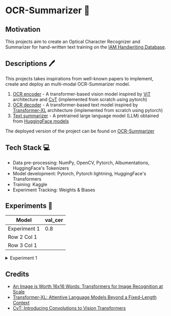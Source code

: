 # OCR-Summarizer 👀

## Motivation

This projects aim to create an Optical Character Recognizer and Summarizer for hand-written text training on the [IAM Handwriting Database](https://fki.tic.heia-fr.ch/databases/iam-handwriting-database).

## Descriptions 🖊️

This projects takes inspirations from well-known papers to implement, create and deploy an multi-modal OCR-Summarizer model.

1. [OCR encoder](./models/vision_encoder.py) - A transformer-based vision model inspired by [ViT](https://arxiv.org/abs/2010.11929) architecture and [CvT](https://arxiv.org/abs/2103.15808v1) (implemented from scratch using pytorch)
2. [OCR decoder](./models/Transformer_XL.py) - A transformer-based text model inspired by [Transformer-XL](https://arxiv.org/abs/1901.02860) architecture (implemented from scratch using pytorch)
3. [Text summarizer](./models/summarizer.py) - A pretrained large language model (LLM) obtained from [HuggingFace models](https://huggingface.co/models?pipeline_tag=summarization&sort=trending)

The deployed version of the project can be found on [OCR-Summarizer]()

## Tech Stack 💻

- Data pre-processing: NumPy, OpenCV, Pytorch, Albumentations, HuggingFace's Tokenizers
- Model development: Pytorch, Pytorch lightning, HuggingFace's Transformers
- Training: Kaggle
- Experiment Tracking: Weights & Biases

## Experiments 🧪

| Model        | val_cer |
| ------------ | ------- |
| Experiment 1 | 0.8     |
| Row 2 Col 1  |         |
| Row 3 Col 1  |         |

<details>
  <summary>Experiment 1</summary>
  Encoder: 1 CNN Layer for patch embedding + Transformer 
  Decoder: Vanilla Transformer
  Optimizer: Adam (lr = 5e-4)
  Vocab Size: 128
  Training strategy: Teacher forcing
</details>

## Credits

- [An Image is Worth 16x16 Words: Transformers for Image Recognition at Scale](https://arxiv.org/abs/2010.11929)
- [Transformer-XL: Attentive Language Models Beyond a Fixed-Length Context](https://arxiv.org/abs/1901.02860)
- [CvT: Introducing Convolutions to Vision Transformers](https://arxiv.org/abs/2103.15808v1)
